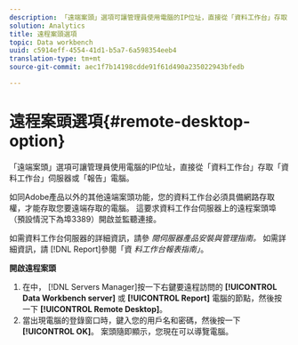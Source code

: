```yaml
---
description: 「遠端案頭」選項可讓管理員使用電腦的IP位址，直接從「資料工作台」存取「資料工作台」伺服器或「報告」電腦。
solution: Analytics
title: 遠程案頭選項
topic: Data workbench
uuid: c5914eff-4554-41d1-b5a7-6a598354eeb4
translation-type: tm+mt
source-git-commit: aec1f7b14198cdde91f61d490a235022943bfedb

---
```



# 遠程案頭選項{#remote-desktop-option}

「遠端案頭」選項可讓管理員使用電腦的IP位址，直接從「資料工作台」存取「資料工作台」伺服器或「報告」電腦。

如同Adobe產品以外的其他遠端案頭功能，您的資料工作台必須具備網路存取權，才能存取您要遠端存取的電腦。 這要求資料工作台伺服器上的遠程案頭埠（預設情況下為埠3389）開啟並監聽連接。

如需資料工作台伺服器的詳細資訊，請參 *閱伺服器產品安裝與管理指南。* 如需詳細資訊，請 [!DNL Report]參閱「資 *料工作台報表指南」*。

**開啟遠程案頭**

1. 在中， [!DNL Servers Manager]按一下右鍵要遠程訪問的 **[!UICONTROL Data Workbench server]** 或 **[!UICONTROL Report]** 電腦的節點，然後按一下 **[!UICONTROL Remote Desktop]**。
1. 當出現電腦的登錄窗口時，鍵入您的用戶名和密碼，然後按一下 **[!UICONTROL OK]**。 案頭隨即顯示，您現在可以導覽電腦。
